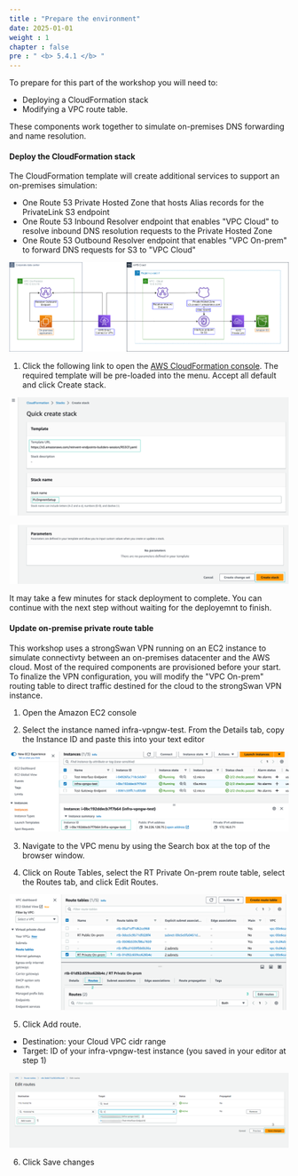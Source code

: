 ```yaml
---
title : "Prepare the environment"
date: 2025-01-01
weight : 1
chapter : false
pre : " <b> 5.4.1 </b> "
---
```


To prepare for this part of the workshop you will need to:
+ Deploying a CloudFormation stack 
+ Modifying a VPC route table. 

These components work together to simulate on-premises DNS forwarding and name resolution.

#### Deploy the CloudFormation stack

The CloudFormation template will create additional services to support an on-premises simulation:
+ One Route 53 Private Hosted Zone that hosts Alias records for the PrivateLink S3 endpoint
+ One Route 53 Inbound Resolver endpoint that enables "VPC Cloud" to resolve inbound DNS resolution requests to the Private Hosted Zone
+ One Route 53 Outbound Resolver endpoint that enables "VPC On-prem" to forward DNS requests for S3 to "VPC Cloud"

![route 53 diagram](/images/5-Workshop/5.4-S3-onprem/route53.png)

1. Click the following link to open the [AWS CloudFormation console](https://us-east-1.console.aws.amazon.com/cloudformation/home?region=us-east-1#/stacks/quickcreate?templateURL=https://s3.amazonaws.com/reinvent-endpoints-builders-session/R53CF.yaml&stackName=PLOnpremSetup). The required template will be pre-loaded into the menu. Accept all default and click Create stack.

![Create stack](/images/5-Workshop/5.4-S3-onprem/create-stack.png)

![Button](/images/5-Workshop/5.4-S3-onprem/create-stack-button.png)

It may take a few minutes for stack deployment to complete. You can continue with the next step without waiting for the deployemnt to finish.

#### Update on-premise private route table

This workshop uses a strongSwan VPN running on an EC2 instance to simulate connectivty between an on-premises datacenter and the AWS cloud. Most of the required components are provisioned before your start. To finalize the VPN configuration, you will modify the "VPC On-prem" routing table to direct traffic destined for the cloud to the strongSwan VPN instance.

1. Open the Amazon EC2 console 

2. Select the instance named infra-vpngw-test. From the Details tab, copy the Instance ID and paste this into your text editor

![ec2 id](/images/5-Workshop/5.4-S3-onprem/ec2-onprem-id.png)

3. Navigate to the VPC menu by using the Search box at the top of the browser window.

4. Click on Route Tables, select the RT Private On-prem route table, select the Routes tab, and click Edit Routes.

![rt](/images/5-Workshop/5.4-S3-onprem/rt.png)

5. Click Add route.
+ Destination: your Cloud VPC cidr range
+ Target: ID of your infra-vpngw-test instance (you saved in your editor at step 1)

![add route](/images/5-Workshop/5.4-S3-onprem/add-route.png)

6. Click Save changes



